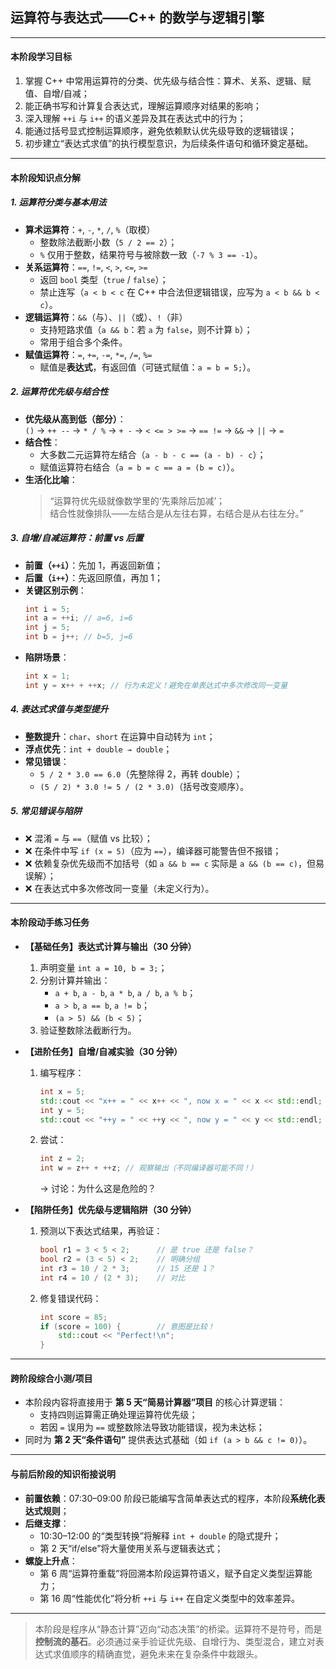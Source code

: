 ## **运算符与表达式——C++ 的数学与逻辑引擎**

---

#### **本阶段学习目标**  
1. 掌握 C++ 中常用运算符的分类、优先级与结合性：算术、关系、逻辑、赋值、自增/自减；  
2. 能正确书写和计算复合表达式，理解运算顺序对结果的影响；  
3. 深入理解 `++i` 与 `i++` 的语义差异及其在表达式中的行为；  
4. 能通过括号显式控制运算顺序，避免依赖默认优先级导致的逻辑错误；  
5. 初步建立“表达式求值”的执行模型意识，为后续条件语句和循环奠定基础。

---

#### **本阶段知识点分解**

##### 1. **运算符分类与基本用法**
- **算术运算符**：`+`, `-`, `*`, `/`, `%`（取模）  
  - 整数除法截断小数（`5 / 2 == 2`）；  
  - `%` 仅用于整数，结果符号与被除数一致（`-7 % 3 == -1`）。
- **关系运算符**：`==`, `!=`, `<`, `>`, `<=`, `>=`  
  - 返回 `bool` 类型（`true` / `false`）；  
  - 禁止连写（`a < b < c` 在 C++ 中合法但逻辑错误，应写为 `a < b && b < c`）。
- **逻辑运算符**：`&&`（与）、`||`（或）、`!`（非）  
  - 支持短路求值（`a && b`：若 `a` 为 `false`，则不计算 `b`）；  
  - 常用于组合多个条件。
- **赋值运算符**：`=`, `+=`, `-=`, `*=`, `/=`, `%=`  
  - 赋值是**表达式**，有返回值（可链式赋值：`a = b = 5;`）。

##### 2. **运算符优先级与结合性**
- **优先级从高到低（部分）**：  
  `()` → `++ --` → `* / %` → `+ -` → `< <= > >=` → `== !=` → `&&` → `||` → `=`  
- **结合性**：  
  - 大多数二元运算符左结合（`a - b - c == (a - b) - c`）；  
  - 赋值运算符右结合（`a = b = c == a = (b = c)`）。
- **生活化比喻**：  
  > “运算符优先级就像数学里的‘先乘除后加减’；  
  > 结合性就像排队——左结合是从左往右算，右结合是从右往左分。”

##### 3. **自增/自减运算符：前置 vs 后置**
- **前置（`++i`）**：先加 1，再返回新值；  
- **后置（`i++`）**：先返回原值，再加 1；  
- **关键区别示例**：
  ```cpp
  int i = 5;
  int a = ++i; // a=6, i=6
  int j = 5;
  int b = j++; // b=5, j=6
  ```
- **陷阱场景**：
  ```cpp
  int x = 1;
  int y = x++ + ++x; // 行为未定义！避免在单表达式中多次修改同一变量
  ```

##### 4. **表达式求值与类型提升**
- **整数提升**：`char`、`short` 在运算中自动转为 `int`；  
- **浮点优先**：`int + double → double`；  
- **常见错误**：
  - `5 / 2 * 3.0 == 6.0`（先整除得 2，再转 double）；  
  - `(5 / 2) * 3.0 != 5 / (2 * 3.0)`（括号改变顺序）。

##### 5. **常见错误与陷阱**
- ❌ 混淆 `=` 与 `==`（赋值 vs 比较）；  
- ❌ 在条件中写 `if (x = 5)`（应为 `==`），编译器可能警告但不报错；  
- ❌ 依赖复杂优先级而不加括号（如 `a && b == c` 实际是 `a && (b == c)`，但易误解）；  
- ❌ 在表达式中多次修改同一变量（未定义行为）。

---

#### **本阶段动手练习任务**

- **【基础任务】表达式计算与输出（30 分钟）**  
  1. 声明变量 `int a = 10, b = 3;`；  
  2. 分别计算并输出：  
     - `a + b`, `a - b`, `a * b`, `a / b`, `a % b`；  
     - `a > b`, `a == b`, `a != b`；  
     - `(a > 5) && (b < 5)`；  
  3. 验证整数除法截断行为。

- **【进阶任务】自增/自减实验（30 分钟）**  
  1. 编写程序：
     ```cpp
     int x = 5;
     std::cout << "x++ = " << x++ << ", now x = " << x << std::endl;
     int y = 5;
     std::cout << "++y = " << ++y << ", now y = " << y << std::endl;
     ```
  2. 尝试：
     ```cpp
     int z = 2;
     int w = z++ + ++z; // 观察输出（不同编译器可能不同！）
     ```
     → 讨论：为什么这是危险的？

- **【陷阱任务】优先级与逻辑陷阱（30 分钟）**  
  1. 预测以下表达式结果，再验证：
     ```cpp
     bool r1 = 3 < 5 < 2;      // 是 true 还是 false？
     bool r2 = (3 < 5) < 2;    // 明确分组
     int r3 = 10 / 2 * 3;      // 15 还是 1？
     int r4 = 10 / (2 * 3);    // 对比
     ```
  2. 修复错误代码：
     ```cpp
     int score = 85;
     if (score = 100) {        // 意图是比较！
         std::cout << "Perfect!\n";
     }
     ```

---

#### **跨阶段综合小测/项目**  
- 本阶段内容将直接用于 **第 5 天“简易计算器”项目** 的核心计算逻辑：  
  - 支持四则运算需正确处理运算符优先级；  
  - 若因 `=` 误用为 `==` 或整数除法导致功能错误，视为未达标；  
- 同时为 **第 2 天“条件语句”** 提供表达式基础（如 `if (a > b && c != 0)`）。

---

#### **与前后阶段的知识衔接说明**

- **前置依赖**：07:30–09:00 阶段已能编写含简单表达式的程序，本阶段**系统化表达式规则**；  
- **后继支撑**：  
  - 10:30–12:00 的“类型转换”将解释 `int + double` 的隐式提升；  
  - 第 2 天“if/else”将大量使用关系与逻辑表达式；  
- **螺旋上升点**：  
  - 第 6 周“运算符重载”将回溯本阶段运算符语义，赋予自定义类型运算能力；  
  - 第 16 周“性能优化”将分析 `++i` 与 `i++` 在自定义类型中的效率差异。

--- 

> 本阶段是程序从“静态计算”迈向“动态决策”的桥梁。运算符不是符号，而是**控制流的基石**。必须通过亲手验证优先级、自增行为、类型混合，建立对表达式求值顺序的精确直觉，避免未来在复杂条件中栽跟头。